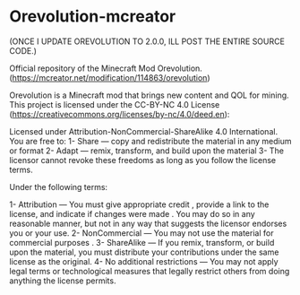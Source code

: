 # Orevolution-mcreator
(ONCE I UPDATE OREVOLUTION TO 2.0.0, ILL POST THE ENTIRE SOURCE CODE.)

Official repository of the Minecraft Mod Orevolution. (https://mcreator.net/modification/114863/orevolution)

Orevolution is a Minecraft mod that brings new content and QOL for mining. This project is licensed under the CC-BY-NC 4.0 License (https://creativecommons.org/licenses/by-nc/4.0/deed.en):



Licensed under Attribution-NonCommercial-ShareAlike 4.0 International.
You are free to:
1-   Share — copy and redistribute the material in any medium or format
2-   Adapt — remix, transform, and build upon the material
3-   The licensor cannot revoke these freedoms as long as you follow the license terms.

Under the following terms:

1-   Attribution — You must give appropriate credit , provide a link to the license, and indicate if changes were made . You may do so in any reasonable manner, but        not in any way that suggests the licensor endorses you or your use.
2-   NonCommercial — You may not use the material for commercial purposes .
3-   ShareAlike — If you remix, transform, or build upon the material, you must distribute your contributions under the same license as the original.
4-   No additional restrictions — You may not apply legal terms or technological measures that legally restrict others from doing anything the license permits.


